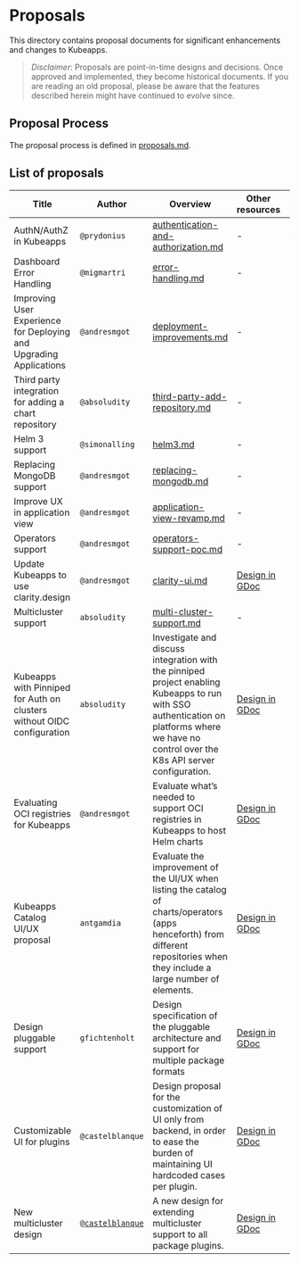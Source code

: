 # Proposals

This directory contains proposal documents for significant enhancements and changes to Kubeapps.

> _Disclaimer_: Proposals are point-in-time designs and decisions. Once approved and implemented, they become historical documents. If you are reading an old proposal, please be aware that the features described herein might have continued to evolve since.

## Proposal Process

The proposal process is defined in [proposals.md](./proposals.md).

## List of proposals

| Title                                                                  | Author         | Overview                                                                                                                                                                                    | Other resources                                                                                                     | Approval date | Issue/PR                                                      |
| ---------------------------------------------------------------------- | -------------- | ------------------------------------------------------------------------------------------------------------------------------------------------------------------------------------------- | ------------------------------------------------------------------------------------------------------------------- | ------------- | ------------------------------------------------------------- |
| AuthN/AuthZ in Kubeapps                                                | `@prydonius`   | [authentication-and-authorization.md](./authentication-and-authorization.md)                                                                                                                | -                                                                                                                   | Apr 09, 2018  | [#218](https://github.com/vmware-tanzu/kubeapps/pull/218)     |
| Dashboard Error Handling                                               | `@migmartri`   | [error-handling.md](./error-handling.md)                                                                                                                                                    | -                                                                                                                   | Oct 17, 2018  | [#738](https://github.com/vmware-tanzu/kubeapps/pull/738)     |
| Improving User Experience for Deploying and Upgrading Applications     | `@andresmgot`  | [deployment-improvements.md](./deployment-improvements.md)                                                                                                                                  | -                                                                                                                   | Sep 26, 2019  | [#1152](https://github.com/vmware-tanzu/kubeapps/pull/1152)   |
| Third party integration for adding a chart repository                  | `@absoludity`  | [third-party-add-repository.md](./third-party-add-repository.md)                                                                                                                            | -                                                                                                                   | Oct 14, 2019  | [#1213](https://github.com/vmware-tanzu/kubeapps/pull/1213)   |
| Helm 3 support                                                         | `@simonalling` | [helm3.md](./helm3.md)                                                                                                                                                                      | -                                                                                                                   | Nov 4, 2019   | [#1250](https://github.com/vmware-tanzu/kubeapps/pull/1250)   |
| Replacing MongoDB support                                              | `@andresmgot`  | [replacing-mongodb.md](./replacing-mongodb.md)                                                                                                                                              | -                                                                                                                   | Dec 3, 2019   | [#1313](https://github.com/vmware-tanzu/kubeapps/pull/1313)   |
| Improve UX in application view                                         | `@andresmgot`  | [application-view-revamp.md](./application-view-revamp.md)                                                                                                                                  | -                                                                                                                   | Mar 3, 2020   | [#1529](https://github.com/vmware-tanzu/kubeapps/pull/1529)   |
| Operators support                                                      | `@andresmgot`  | [operators-support-poc.md](./operators-support-poc.md)                                                                                                                                      | -                                                                                                                   | Mar 5, 2020   | [#1553](https://github.com/vmware-tanzu/kubeapps/pull/1553)   |
| Update Kubeapps to use clarity.design                                  | `@andresmgot`  | [clarity-ui.md](./clarity-ui.md)                                                                                                                                                            | [Design in GDoc](https://docs.google.com/document/d/1_7k-YeegranjvW8CbvaGU_f4bCC46WrnRGIRMtMDlr8/)                  | May 14, 2020  | [#1354](https://github.com/vmware-tanzu/kubeapps/issues/1354) |
| Multicluster support                                                   | `absoludity`   | [multi-cluster-support.md](./multi-cluster-support.md)                                                                                                                                      | -                                                                                                                   | Jun 9, 2020   | [#1746](https://github.com/vmware-tanzu/kubeapps/pull/1746)   |
| Kubeapps with Pinniped for Auth on clusters without OIDC configuration | `absoludity`   | Investigate and discuss integration with the pinniped project enabling Kubeapps to run with SSO authentication on platforms where we have no control over the K8s API server configuration. | [Design in GDoc](https://docs.google.com/document/d/1WzDWQh1CDZ6fRg9Md-2l2l7JqVzFkZGACZA1WWog9AU/edit?usp=sharing)  | Oct 22, 2020  | [#2119](https://github.com/kubeapps/kubeapps/issues/2119)     |
| Evaluating OCI registries for Kubeapps                                 | `@andresmgot`  | Evaluate what’s needed to support OCI registries in Kubeapps to host Helm charts                                                                                                            | [Design in GDoc](https://docs.google.com/document/d/1ZaJmmL3OLoKEhzO41ogPLl5CsxHmwUERefPxmj98EPU/edit?usp=sharing)  | Oct 26, 2020  | [#2127](https://github.com/kubeapps/kubeapps/issues/2127)     |
| Kubeapps Catalog UI/UX proposal                                        | `antgamdia`    | Evaluate the improvement of the UI/UX when listing the catalog of charts/operators (apps henceforth) from different repositories when they include a large number of elements.              | [Design in GDoc](https://via.vmw.com/2020-kubeapps-ui-proposal)                                                     | Dec 9, 2020   | [#1010](https://github.com/kubeapps/kubeapps/issues/1010)     |
| Design pluggable support                                               | `gfichtenholt` | Design specification of the pluggable architecture and support for multiple package formats                                                                                                 | [Design in GDoc](https://docs.google.com/document/d/1z03msZRGsRvcRaom-yrvEwIWcEfNy6fSA5Zg28gjYvA/edit?ts=60bb08cb#) | Jun 1, 2021   | [#2944](https://github.com/kubeapps/kubeapps/issues/2944)     |
| Customizable UI for plugins                                               | `@castelblanque` | Design proposal for the customization of UI only from backend, in order to ease the burden of maintaining UI hardcoded cases per plugin.                     | [Design in GDoc](https://docs.google.com/document/d/1wVYQmYO2TADYOKfabSdLhjnreBjExuB9VxRE8zvvR4o) | Jul 12, 2022   | [#4365](https://github.com/kubeapps/kubeapps/issues/4365)     |
| New multicluster design                                               | [`@castelblanque`](/castelblanque) | A new design for extending multicluster support to all package plugins.                     | [Design in GDoc](https://docs.google.com/document/d/1qYHIa5dd9qwxTdzyNUn7yXacwmYjH7R-KnnWxXkPItE/) | Oct 24, 2022   | [#5152](https://github.com/vmware-tanzu/kubeapps/issues/5152)     |